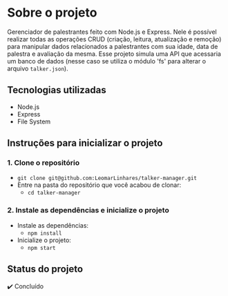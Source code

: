 # Sobre o projeto

Gerenciador de palestrantes feito com Node.js e Express. Nele é possível realizar todas as operações CRUD (criação, leitura, atualização e remoção) para manipular dados relacionados a palestrantes com sua idade, data de palestra e avaliação da mesma.
Esse projeto simula uma API que acessaria um banco de dados (nesse caso se utiliza o módulo 'fs' para alterar o arquivo `talker.json`).

## Tecnologias utilizadas

- Node.js
- Express
- File System

## Instruções para inicializar o projeto

### 1. Clone o repositório

- `git clone git@github.com:LeomarLinhares/talker-manager.git`
- Entre na pasta do repositório que você acabou de clonar:
  - `cd talker-manager`

### 2. Instale as dependências e inicialize o projeto

- Instale as dependências:
  - `npm install`
- Inicialize o projeto:
  - `npm start`

## Status do projeto

:heavy_check_mark: Concluído

